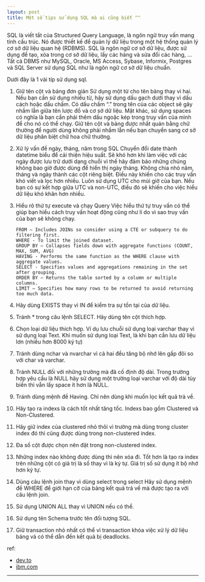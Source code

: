 ```yaml
---
layout: post
title: Một số tips sử dụng SQL mà ai cũng biết ^^
---
```


SQL là viết tắt của Structured Query Language, là ngôn ngữ truy vấn mang tính cấu trúc.
Nó được thiết kế để quản lý dữ liệu trong một hệ thống quản lý cơ sở dữ liệu quan hệ (RDBMS).
SQL là ngôn ngữ cơ sở dữ liệu, được sử dụng để tạo, xóa trong cơ sở dữ liệu, lấy các hàng và sửa đổi các hàng, …
Tất cả DBMS như MySQL, Oracle, MS Access, Sybase, Informix, Postgres và SQL Server sử dụng SQL như là ngôn ngữ cơ sở dữ liệu chuẩn.

Dưới đây là 1 vài típ sử dụng sql.

1. Giữ tên cột và bảng đơn giản
    Sử dụng một từ cho tên bảng thay vì hai. Nếu bạn cần sử dụng nhiều từ, hãy sử dụng dấu gạch dưới thay vì dấu cách hoặc dấu chấm.
Có dấu chấm “.” trong tên của các object sẽ gây nhầm lẫn giữa tên lược đồ và cơ sở dữ liệu. Mặt khác, sử dụng spaces có nghĩa là bạn cần phải thêm dấu ngoặc kép trong truy vấn của mình để cho nó có thể chạy.
Giữ tên cột và bảng được nhất quán bằng chữ thường để người dùng không phải nhầm lẫn nếu bạn chuyển sang cơ sở dữ liệu phân biệt chữ hoa chữ thường.

2. Xử lý vấn đề ngày, tháng, năm trong SQL
    Chuyển đổi date thành datetime biểu để cải thiện hiệu suất.
Sẽ khó hơn khi làm việc với các ngày được lưu trữ dưới dạng chuỗi vì thế hãy đảm bảo những chúng không bao giờ được dùng để hiển thị ngày tháng.
Không chia nhỏ năm, tháng và ngày thành các cột riêng biệt. Điều này khiến cho các truy vấn khó viết và lọc hơn nhiều.
Luôn sử dụng UTC cho múi giờ của bạn. Nếu bạn có sự kết hợp giữa UTC và non-UTC, điều đó sẽ khiến cho việc hiểu dữ liệu khó khăn hơn nhiều.

3. Hiểu rõ thứ tự execute và chạy Query
   Việc hiểu thứ tự truy vấn có thể giúp bạn hiểu cách truy vấn hoạt động cũng như lí do vì sao truy vấn của bạn sẽ không chạy.
    ```
    FROM – Includes JOINs so consider using a CTE or subquery to do filtering first.
    WHERE - To limit the joined dataset.
    GROUP BY – Collapses fields down with aggregate functions (COUNT, MAX, SUM, AVG)
    HAVING - Performs the same function as the WHERE clause with aggregate values.
    SELECT - Specifies values and aggregations remaining in the set after grouping.
    ORDER BY – Returns the table sorted by a column or multiple columns.
    LIMIT – Specifies how many rows to be returned to avoid returning too much data.
    ```

4. Hãy dùng EXISTS thay vì IN để kiểm tra sự tồn tại của dữ liệu.

5. Tránh * trong câu lệnh SELECT. Hãy dùng tên cột thích hợp.

6. Chọn loại dữ liệu thích hợp.
    Ví dụ lưu chuỗi sử dụng loại varchar thay vì sử dụng loại Text. Khi muốn sử dụng loại Text, là khi bạn cần lưu dữ liệu lơn (nhiều hơn 8000 ký tự)

7. Tránh dùng nchar và nvarchar vì cả hai đều tăng bộ nhớ lên gấp đôi so với char và varchar.

8. Tránh NULL đối với những trường mà đã cố định độ dài. Trong trường hợp yêu cầu là NULL hãy sử dụng một trường loại varchar với độ dài tùy biến thì vẫn lấy space ít hơn là NULL.

9. Tránh dùng mệnh đề Having. Chỉ nên dùng khi muốn lọc kết quả trả về.

10. Hãy tạo ra indexs là cách tốt nhất tăng tốc. Indexs bao gồm Clustered và Non-Clustered.

11. Hãy giữ index của clustered nhỏ thôi vì trường mà dùng trong cluster index đó thì cũng được dùng trong non-clustered index.

12. Đa số cột được chọn nên đặt trong non-clustered index.

13. Những index nào không được dùng thì nên xóa đi.
Tốt hơn là tạo ra index trên những cột có giả trị là số thay vì là ký tự. Giá trị số sử dụng ít bộ nhớ hơn ký tự.

14. Dùng câu lệnh join thay vì dùng select trong select
Hãy sử dụng mệnh đề WHERE để giới hạn cỡ của bảng kết quả trả về mà được tạo ra với câu lệnh join.

15. Sử dụng UNION ALL thay vì UNION nếu có thể.

16. Sử dụng tên Schema trước tên đối tượng SQL.

17. Giữ transaction nhỏ nhất có thể vì transaction khóa việc xử lý dữ liệu bảng và có thể dẫn đến kết quả bị deadlocks.

ref:
- [dev.to](https://dev.to/helenanders26/five-sql-tips-2hb)
- [ibm.com](https://www.ibm.com/support/knowledgecenter/en/SSZLC2_7.0.0/com.ibm.commerce.developer.soa.doc/refs/rsdperformanceworkspaces.htm)

----
